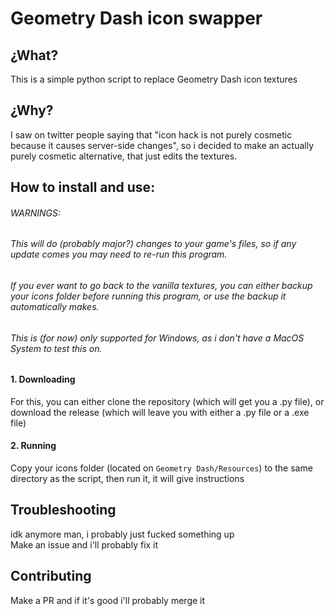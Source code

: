 # Geometry Dash icon swapper
## ¿What?
This is a simple python script to replace Geometry Dash icon textures

## ¿Why?
I saw on twitter people saying that "icon hack is not purely cosmetic because it causes server-side changes", so i decided to make an actually purely cosmetic alternative, that just edits the textures.

## How to install and use:
###### WARNINGS:
###### This will do (probably major?) changes to your game's files, so if any update comes you may need to re-run this program.
###### If you ever want to go back to the vanilla textures, you can either backup your icons folder before running this program, or use the backup it automatically makes.
###### This is (for now) only supported for Windows, as i don't have a MacOS System to test this on.

#### 1. Downloading
For this, you can either clone the repository (which will get you a .py file), or download the release (which will leave you with either a .py file or a .exe file)

#### 2. Running
Copy your icons folder (located on ```Geometry Dash/Resources```) to the same directory as the script, then run it, it will give instructions

## Troubleshooting
idk anymore man, i probably just fucked something up\
Make an issue and i'll probably fix it

## Contributing
Make a PR and if it's good i'll probably merge it
